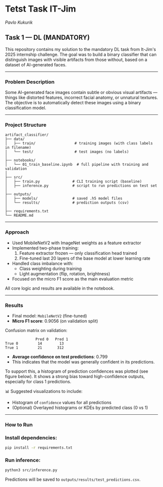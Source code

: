 # Tetst Task IT-Jim

_Pavlo Kukurik_

## Task 1 — DL (MANDATORY)

This repository contains my solution to the mandatory DL task from It-Jim's 2025 internship challenge. The goal was to build a binary classifier that can distinguish images with visible artifacts from those without, based on a dataset of AI-generated faces.

---

### Problem Description

Some AI-generated face images contain subtle or obvious visual artifacts — things like distorted features, incorrect facial anatomy, or unnatural textures. The objective is to automatically detect these images using a binary classification model.

---

### Project Structure

```
artifact_classifier/
├── data/
│   ├── train/                  # training images (with class labels in filename)
│   └── test/                   # test images (no labels)
│
├── notebooks/
│   └── 01_train_baseline.ipynb  # full pipeline with training and validation
│
├── src/
│   ├── train.py               # CLI training script (baseline)
│   ├── inference.py           # script to run predictions on test set
│
├── outputs/
│   ├── models/                # saved .h5 model files
│   └── results/               # prediction outputs (csv)
│
├── requirements.txt
└── README.md
```

---

### Approach

- Used MobileNetV2 with ImageNet weights as a feature extractor
- Implemented two-phase training:
  1. Feature extractor frozen — only classification head trained
  2. Fine-tuned last 20 layers of the base model at lower learning rate
- Handled class imbalance with:
  - Class weighting during training
  - Light augmentation (flip, rotation, brightness)
- Focused on the micro F1 score as the main evaluation metric

All core logic and results are available in the notebook.

---

### Results

- Final model: `MobileNetV2` (fine-tuned)
- **Micro F1 score**: 0.9056 (on validation split)

Confusion matrix on validation:
```
              Pred 0   Pred 1
True 0         14        13
True 1         21       312
```

- **Average confidence on test predictions**: 0.799
- This indicates that the model was generally confident in its predictions.

To support this, a histogram of prediction confidences was plotted (see figure below). It shows a strong bias toward high-confidence outputs, especially for class 1 predictions.

📊 Suggested visualizations to include:
- Histogram of `confidence` values for all predictions
- (Optional) Overlayed histograms or KDEs by predicted class (0 vs 1)

---

### How to Run

### Install dependencies:
```bash
pip install -r requirements.txt
```

### Run inference:
```bash
python3 src/inference.py
```

Predictions will be saved to `outputs/results/test_predictions.csv`.

